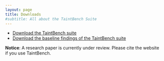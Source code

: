 ```yaml
---
layout: page
title: Downloads
#subtitle: All about the TaintBench Suite
---
```

- [Download the TaintBench suite](https://github.com/TaintBench/TaintBench/releases/download/TaintBenchSuite/TaintBench.zip)
- [Download the baseline findings of the TaintBench suite](https://github.com/TaintBench/TaintBench/releases/download/TaintBenchSuite/findings.zip)

**Notice**: A research paper is currently under review. Please cite the website if you use TaintBench.